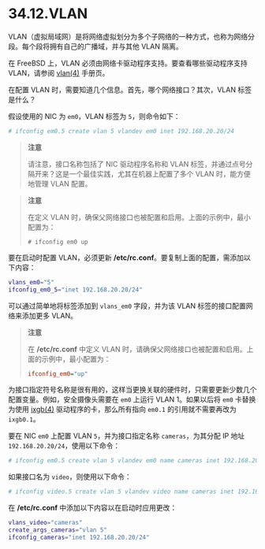 # 34.12.VLAN

VLAN（虚拟局域网）是将网络虚拟划分为多个子网络的一种方式，也称为网络分段。每个段将拥有自己的广播域，并与其他 VLAN 隔离。

在 FreeBSD 上，VLAN 必须由网络卡驱动程序支持。要查看哪些驱动程序支持 VLAN，请参阅 [vlan(4)](https://man.freebsd.org/cgi/man.cgi?query=vlan&sektion=4&format=html) 手册页。

在配置 VLAN 时，需要知道几个信息。首先，哪个网络接口？其次，VLAN 标签是什么？

假设使用的 NIC 为 `em0`，VLAN 标签为 `5`，则命令如下：

```sh
# ifconfig em0.5 create vlan 5 vlandev em0 inet 192.168.20.20/24
```

>**注意**
>
>请注意，接口名称包括了 NIC 驱动程序名称和 VLAN 标签，并通过点号分隔开来？这是一个最佳实践，尤其在机器上配置了多个 VLAN 时，能方便地管理 VLAN 配置。

>**注意**
>
>在定义 VLAN 时，确保父网络接口也被配置和启用。上面的示例中，最小配置为：
>
>```
># ifconfig em0 up
>```

要在启动时配置 VLAN，必须更新 **/etc/rc.conf**。要复制上面的配置，需添加以下内容：

```sh
vlans_em0="5"
ifconfig_em0_5="inet 192.168.20.20/24"
```

可以通过简单地将标签添加到 `vlans_em0` 字段，并为该 VLAN 标签的接口配置网络来添加更多 VLAN。

>**注意**
>
>在 **/etc/rc.conf** 中定义 VLAN 时，请确保父网络接口也被配置和启用。上面的示例中，最小配置为：
>
>```ini
>ifconfig_em0="up"
>```

为接口指定符号名称是很有用的，这样当更换关联的硬件时，只需要更新少数几个配置变量。例如，安全摄像头需要在 `em0` 上运行 VLAN 1。如果以后将 `em0` 卡替换为使用 [ixgb(4)](https://man.freebsd.org/cgi/man.cgi?query=ixgb&sektion=4&format=html) 驱动程序的卡，那么所有指向 `em0.1` 的引用就不需要再改为 `ixgb0.1`。

要在 NIC `em0` 上配置 VLAN `5`，并为接口指定名称 `cameras`，为其分配 IP 地址 `192.168.20.20/24`，使用以下命令：

```sh
# ifconfig em0.5 create vlan 5 vlandev em0 name cameras inet 192.168.20.20/24
```

如果接口名为 `video`，则使用以下命令：

```sh
# ifconfig video.5 create vlan 5 vlandev video name cameras inet 192.168.20.20/24
```

在 **/etc/rc.conf** 中添加以下内容以在启动时应用更改：

```sh
vlans_video="cameras"
create_args_cameras="vlan 5"
ifconfig_cameras="inet 192.168.20.20/24"
```
